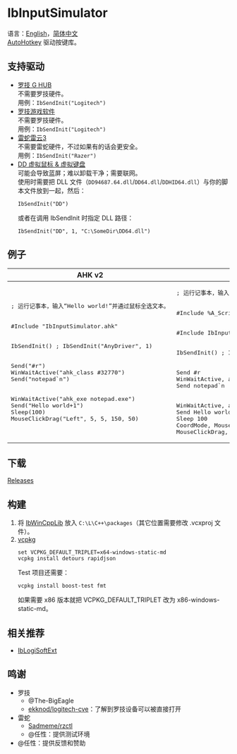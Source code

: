 # IbInputSimulator
语言：[English](README.md)，[简体中文](README.zh-Hans.md)  
[AutoHotkey](https://www.autohotkey.com/) 驱动按键库。  

## 支持驱动
* [罗技 G HUB](https://www.logitechg.com.cn/zh-cn/innovation/g-hub.html)  
  不需要罗技硬件。  
  用例：`IbSendInit("Logitech")`
* [罗技游戏软件](https://support.logi.com/hc/zh-cn/articles/360025298053)  
  不需要罗技硬件。  
  用例：`IbSendInit("Logitech")`
* [雷蛇雷云3](http://cn.razerzone.com/synapse-3)  
  不需要雷蛇硬件，不过如果有的话会更安全。  
  用例：`IbSendInit("Razer")`
* [DD 虚拟鼠标 & 虚拟键盘](https://github.com/ddxoft/master)  
  可能会导致蓝屏；难以卸载干净；需要联网。  
  使用时需要把 DLL 文件（`DD94687.64.dll`/`DD64.dll`/`DDHID64.dll`）与你的脚本文件放到一起，然后：
  ```ahk
  IbSendInit("DD")
  ```
  或者在调用 IbSendInit 时指定 DLL 路径：
  ```ahk
  IbSendInit("DD", 1, "C:\SomeDir\DD64.dll")
  ```

## 例子
<table>
<thead><tr>
    <th>AHK v2</th>
    <th>AHK v1</th>
</tr></thead>
<tbody>
    <tr>
        <td><pre lang="ahk">; 运行记事本，输入“Hello world!”并通过鼠标全选文本。
<br/>
#Include "IbInputSimulator.ahk"
<br/>
IbSendInit() ; IbSendInit("AnyDriver", 1)
<br/>
Send("#r")
WinWaitActive("ahk_class #32770")
Send("notepad`n")
<br/>
WinWaitActive("ahk_exe notepad.exe")
Send("Hello world+1")
Sleep(100)
MouseClickDrag("Left", 5, 5, 150, 50)</pre></td>
        <td><pre lang="ahk">; 运行记事本，输入“Hello world!”并通过鼠标全选文本。
<br/>
#Include %A_ScriptDir%
<br/>
#Include IbInputSimulator.ahk
<br/>
IbSendInit() ; IbSendInit("AnyDriver", 1)
<br/>
Send #r
WinWaitActive, ahk_class #32770
Send notepad`n
<br/>
WinWaitActive, ahk_exe notepad.exe
Send Hello world+1
Sleep 100
CoordMode, Mouse, Client
MouseClickDrag, Left, 5, 5, 150, 50</pre></td>
    </tr>
</tbody>
</table>

## 下载
[Releases](../../releases)

## 构建
1. 将 [IbWinCppLib](https://github.com/Chaoses-Ib/IbWinCppLib/tree/master/WinCppLib/IbWinCppLib) 放入 `C:\L\C++\packages`（其它位置需要修改 .vcxproj 文件）。
1. [vcpkg](https://github.com/microsoft/vcpkg)
    ```
    set VCPKG_DEFAULT_TRIPLET=x64-windows-static-md
    vcpkg install detours rapidjson
    ```
    Test 项目还需要：
    ```
    vcpkg install boost-test fmt
    ```
    如果需要 x86 版本就把 VCPKG_DEFAULT_TRIPLET 改为  x86-windows-static-md。

## 相关推荐
* [IbLogiSoftExt](https://github.com/Chaoses-Ib/IbLogiSoftExt)

## 鸣谢
* 罗技
  * @The-BigEagle
  * [ekknod/logitech-cve](https://github.com/ekknod/logitech-cve)：了解到罗技设备可以被直接打开
* 雷蛇
  * [Sadmeme/rzctl](https://github.com/Sadmeme/rzctl)
  * @任性：提供测试环境
* @任性：提供反馈和赞助